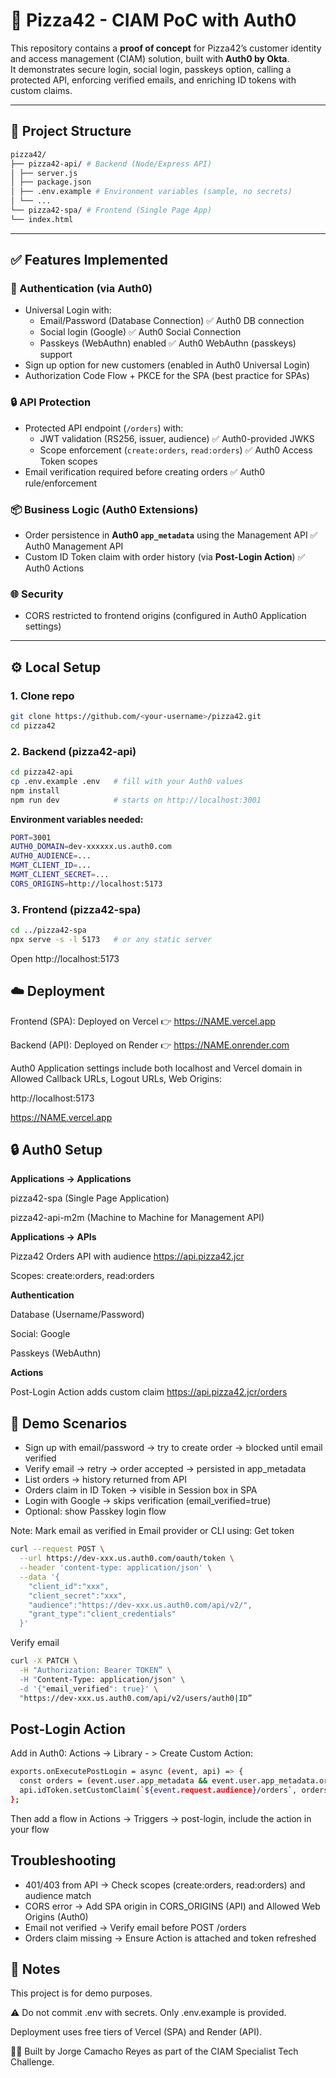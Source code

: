 # 🍕 Pizza42 - CIAM PoC with Auth0

This repository contains a **proof of concept** for Pizza42’s customer identity and access management (CIAM) solution, built with **Auth0 by Okta**.  
It demonstrates secure login, social login, passkeys option, calling a protected API, enforcing verified emails, and enriching ID tokens with custom claims.

---

## 📂 Project Structure
```bash
pizza42/
├── pizza42-api/ # Backend (Node/Express API)
│ ├── server.js
│ ├── package.json
│ ├── .env.example # Environment variables (sample, no secrets)
│ └── ...
└── pizza42-spa/ # Frontend (Single Page App)
└── index.html
```

---
## ✅ Features Implemented

### 🔐 Authentication (via Auth0)
- Universal Login with:
  - Email/Password (Database Connection) ✅ Auth0 DB connection
  - Social login (Google) ✅ Auth0 Social Connection
  - Passkeys (WebAuthn) enabled ✅ Auth0 WebAuthn (passkeys) support
- Sign up option for new customers (enabled in Auth0 Universal Login)
- Authorization Code Flow + PKCE for the SPA (best practice for SPAs)

### 🔒 API Protection
- Protected API endpoint (`/orders`) with:
  - JWT validation (RS256, issuer, audience) ✅ Auth0-provided JWKS
  - Scope enforcement (`create:orders`, `read:orders`) ✅ Auth0 Access Token scopes
- Email verification required before creating orders ✅ Auth0 rule/enforcement

### 📦 Business Logic (Auth0 Extensions)
- Order persistence in **Auth0 `app_metadata`** using the Management API ✅ Auth0 Management API
- Custom ID Token claim with order history (via **Post-Login Action**) ✅ Auth0 Actions

### 🌐 Security
- CORS restricted to frontend origins (configured in Auth0 Application settings)

---

## ⚙️ Local Setup

### 1. Clone repo
```bash
git clone https://github.com/<your-username>/pizza42.git
cd pizza42
```
### 2. Backend (pizza42-api)
```bash
cd pizza42-api
cp .env.example .env   # fill with your Auth0 values
npm install
npm run dev            # starts on http://localhost:3001
```
**Environment variables needed:**
```bash
PORT=3001
AUTH0_DOMAIN=dev-xxxxxx.us.auth0.com
AUTH0_AUDIENCE=...
MGMT_CLIENT_ID=...
MGMT_CLIENT_SECRET=...
CORS_ORIGINS=http://localhost:5173
```
### 3. Frontend (pizza42-spa)
```bash
cd ../pizza42-spa
npx serve -s -l 5173   # or any static server
```
Open http://localhost:5173

## ☁️ Deployment

Frontend (SPA): Deployed on Vercel
👉 https://NAME.vercel.app

Backend (API): Deployed on Render
👉 https://NAME.onrender.com

Auth0 Application settings include both localhost and Vercel domain in Allowed Callback URLs, Logout URLs, Web Origins:

http://localhost:5173

https://NAME.vercel.app

## 🔒 Auth0 Setup

**Applications → Applications**

pizza42-spa (Single Page Application)

pizza42-api-m2m (Machine to Machine for Management API)

**Applications → APIs**

Pizza42 Orders API with audience https://api.pizza42.jcr

Scopes: create:orders, read:orders

**Authentication**

Database (Username/Password)

Social: Google

Passkeys (WebAuthn)

**Actions**

Post-Login Action adds custom claim https://api.pizza42.jcr/orders

## 🧪 Demo Scenarios

- Sign up with email/password → try to create order → blocked until email verified
- Verify email → retry → order accepted → persisted in app_metadata
- List orders → history returned from API
- Orders claim in ID Token → visible in Session box in SPA
- Login with Google → skips verification (email_verified=true)
- Optional: show Passkey login flow

Note: Mark email as verified in Email provider or CLI using:
Get token
```bash
curl --request POST \
  --url https://dev-xxx.us.auth0.com/oauth/token \
  --header 'content-type: application/json' \
  --data '{
    "client_id":"xxx",
    "client_secret":"xxx",
    "audience":"https://dev-xxx.us.auth0.com/api/v2/",
    "grant_type":"client_credentials"
  }'
  ```
Verify email
```bash
curl -X PATCH \
  -H "Authorization: Bearer TOKEN” \
  -H "Content-Type: application/json" \
  -d '{"email_verified": true}' \
  "https://dev-xxx.us.auth0.com/api/v2/users/auth0|ID”
```

## Post-Login Action
Add in Auth0: Actions -> Library - > Create Custom Action:
```bash
exports.onExecutePostLogin = async (event, api) => {
  const orders = (event.user.app_metadata && event.user.app_metadata.orders) || [];
  api.idToken.setCustomClaim(`${event.request.audience}/orders`, orders);
};
```
Then add a flow in Actions -> Triggers -> post-login, include the action in your flow

## Troubleshooting
- 401/403 from API → Check scopes (create:orders, read:orders) and audience match
- CORS error → Add SPA origin in CORS_ORIGINS (API) and Allowed Web Origins (Auth0)
- Email not verified → Verify email before POST /orders
- Orders claim missing → Ensure Action is attached and token refreshed

## 📝 Notes

This project is for demo purposes.

⚠️ Do not commit .env with secrets. Only .env.example is provided.

Deployment uses free tiers of Vercel (SPA) and Render (API).

👨‍💻 Built by Jorge Camacho Reyes as part of the CIAM Specialist Tech Challenge.